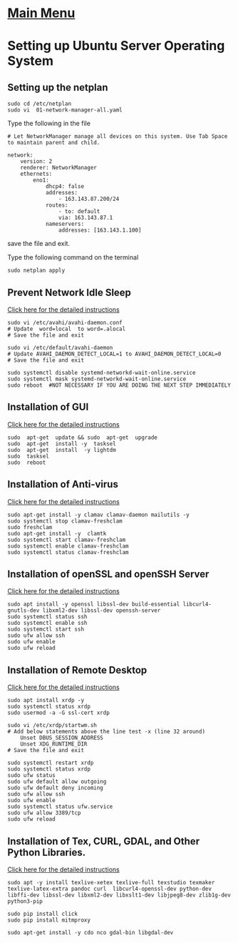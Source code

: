 # [Main Menu](index.html)

# Setting up Ubuntu Server Operating System

## Setting up the netplan

    sudo cd /etc/netplan
    sudo vi  01-network-manager-all.yaml

Type the following in the file

    # Let NetworkManager manage all devices on this system. Use Tab Space to maintain parent and child.

    network:
        version: 2
        renderer: NetworkManager
        ethernets:
            eno1:
                dhcp4: false
                addresses:
                    - 163.143.87.200/24
                routes:
                    - to: default
                    via: 163.143.87.1
                nameservers:
                    addresses: [163.143.1.100]

save the file and exit. 

Type the following command on the terminal
    
    sudo netplan apply

## Prevent Network Idle Sleep

[Click here for the detailed instructions](https://ubuntu-mate.community/t/stop-network-disconnecting-in-ubuntu/829)

    sudo vi /etc/avahi/avahi-daemon.conf
    # Update  word=local  to word=.alocal
    # Save the file and exit

    sudo vi /etc/default/avahi-daemon
    # Update AVAHI_DAEMON_DETECT_LOCAL=1 to AVAHI_DAEMON_DETECT_LOCAL=0
    # Save the file and exit

    sudo systemctl disable systemd-networkd-wait-online.service
    sudo systemctl mask systemd-networkd-wait-online.service
    sudo reboot  #NOT NECESSARY IF YOU ARE DOING THE NEXT STEP IMMEDIATELY

## Installation of GUI

   [Click here for the detailed instructions](https://phoenixnap.com/kb/how-to-install-a-gui-on-ubuntu) 

    sudo  apt-get  update && sudo  apt-get  upgrade 
    sudo  apt-get  install -y  tasksel 
    sudo  apt-get  install  -y lightdm 
    sudo  tasksel 
    sudo  reboot 

## Installation of Anti-virus

  [Click here for the detailed instructions](https://linuxhint.com/install_clamav_ubuntu/#:~:text=Installing%20ClamAV.%20In%20order%20to%20install%20ClamAV%20on,install%20ClamAV.%20ubuntu%40ubuntu%3A~%24%20sudo%20apt-get%20install%20clamav%20clamav-daemon.)

    sudo apt-get install -y clamav clamav-daemon mailutils -y
    sudo systemctl stop clamav-freshclam
    sudo freshclam
    sudo apt-get install -y  clamtk
    sudo systemctl start clamav-freshclam
    sudo systemctl enable clamav-freshclam
    sudo systemctl status clamav-freshclam

## Installation of openSSL and openSSH Server
[Click here for the detailed instructions](https://www.cyberciti.biz/faq/ubuntu-linux-install-openssh-server/)

    sudo apt install -y openssl libssl-dev build-essential libcurl4-gnutls-dev libxml2-dev libssl-dev openssh-server 
    sudo systemctl status ssh
    sudo systemctl enable ssh
    sudo systemctl start ssh
    sudo ufw allow ssh
    sudo ufw enable
    sudo ufw reload
 
## Installation of Remote Desktop

[Click here for the detailed instructions](https://tecadmin.net/how-to-install-xrdp-on-ubuntu-20-04/)

    sudo apt install xrdp -y 
    sudo systemctl status xrdp
    sudo usermod -a -G ssl-cert xrdp

    sudo vi /etc/xrdp/startwm.sh
    # Add below statements above the line test -x (line 32 around)    
        Unset DBUS_SESSION_ADDRESS
	    Unset XDG_RUNTIME_DIR
    # Save the file and exit

    sudo systemctl restart xrdp 
    sudo systemctl status xrdp
    sudo ufw status
    sudo ufw default allow outgoing
    sudo ufw default deny incoming 
    sudo ufw allow ssh
    sudo ufw enable
    sudo systemctl status ufw.service
    sudo ufw allow 3389/tcp
    sudo ufw reload


    
## Installation of Tex, CURL, GDAL, and Other Python Libraries.
[Click here for the detailed instructions](https://www.cyberciti.biz/faq/how-to-install-curl-command-on-a-ubuntu-linux/)

    sudo apt -y install texlive-xetex texlive-full texstudio texmaker texlive-latex-extra pandoc curl  libcurl4-openssl-dev python-dev libffi-dev libssl-dev libxml2-dev libxslt1-dev libjpeg8-dev zlib1g-dev python3-pip

    sudo pip install click
    sudo pip install mitmproxy

    sudo apt-get install -y cdo nco gdal-bin libgdal-dev
